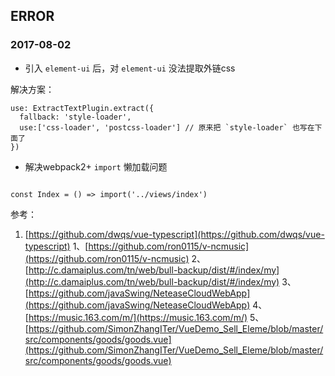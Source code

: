 ## ERROR

### 2017-08-02

- 引入 `element-ui` 后，对 `element-ui` 没法提取外链css

解决方案：

```
use: ExtractTextPlugin.extract({
  fallback: 'style-loader',
  use:['css-loader', 'postcss-loader'] // 原来把 `style-loader` 也写在下面了
})

```

- 解决webpack2+ `import` 懒加载问题

```

const Index = () => import('../views/index')

```

参考：
1. [https://github.com/dwqs/vue-typescript](https://github.com/dwqs/vue-typescript)
1、[https://github.com/ron0115/v-ncmusic](https://github.com/ron0115/v-ncmusic)
2、[http://c.damaiplus.com/tn/web/bull-backup/dist/#/index/my](http://c.damaiplus.com/tn/web/bull-backup/dist/#/index/my)
3、[https://github.com/javaSwing/NeteaseCloudWebApp](https://github.com/javaSwing/NeteaseCloudWebApp)
4、[https://music.163.com/m/](https://music.163.com/m/)
5、[https://github.com/SimonZhangITer/VueDemo_Sell_Eleme/blob/master/src/components/goods/goods.vue](https://github.com/SimonZhangITer/VueDemo_Sell_Eleme/blob/master/src/components/goods/goods.vue)